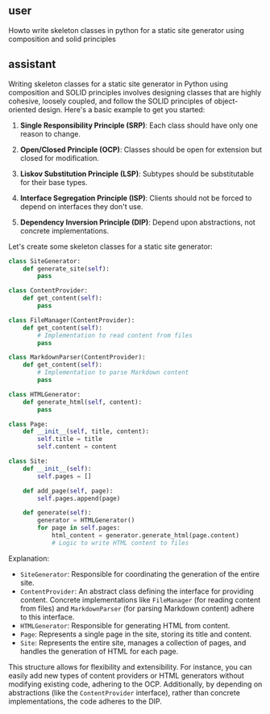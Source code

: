 ## user
Howto write skeleton classes in python for a static site generator using composition and solid principles
## assistant
Writing skeleton classes for a static site generator in Python using composition and SOLID principles involves designing classes that are highly cohesive, loosely coupled, and follow the SOLID principles of object-oriented design. Here's a basic example to get you started:

1. **Single Responsibility Principle (SRP)**: Each class should have only one reason to change.

2. **Open/Closed Principle (OCP)**: Classes should be open for extension but closed for modification.

3. **Liskov Substitution Principle (LSP)**: Subtypes should be substitutable for their base types.

4. **Interface Segregation Principle (ISP)**: Clients should not be forced to depend on interfaces they don't use.

5. **Dependency Inversion Principle (DIP)**: Depend upon abstractions, not concrete implementations.

Let's create some skeleton classes for a static site generator:

```python
class SiteGenerator:
    def generate_site(self):
        pass

class ContentProvider:
    def get_content(self):
        pass

class FileManager(ContentProvider):
    def get_content(self):
        # Implementation to read content from files
        pass

class MarkdownParser(ContentProvider):
    def get_content(self):
        # Implementation to parse Markdown content
        pass

class HTMLGenerator:
    def generate_html(self, content):
        pass

class Page:
    def __init__(self, title, content):
        self.title = title
        self.content = content

class Site:
    def __init__(self):
        self.pages = []

    def add_page(self, page):
        self.pages.append(page)

    def generate(self):
        generator = HTMLGenerator()
        for page in self.pages:
            html_content = generator.generate_html(page.content)
            # Logic to write HTML content to files
```

Explanation:

- `SiteGenerator`: Responsible for coordinating the generation of the entire site.
- `ContentProvider`: An abstract class defining the interface for providing content. Concrete implementations like `FileManager` (for reading content from files) and `MarkdownParser` (for parsing Markdown content) adhere to this interface.
- `HTMLGenerator`: Responsible for generating HTML from content.
- `Page`: Represents a single page in the site, storing its title and content.
- `Site`: Represents the entire site, manages a collection of pages, and handles the generation of HTML for each page.

This structure allows for flexibility and extensibility. For instance, you can easily add new types of content providers or HTML generators without modifying existing code, adhering to the OCP. Additionally, by depending on abstractions (like the `ContentProvider` interface), rather than concrete implementations, the code adheres to the DIP.